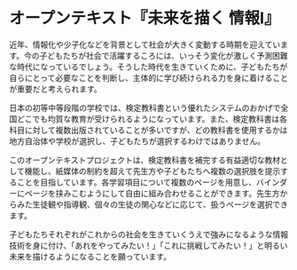 # オープンテキスト『未来を描く 情報Ⅰ』

近年、情報化や少子化などを背景として社会が大きく変動する時期を迎えています。今の子どもたちが社会で活躍するころには、いっそう変化が激しく予測困難な時代になっているでしょう。そうした時代を生きていくために、子どもたちが自らにとって必要なことを判断し、主体的に学び続けられる力を身に着けることが重要だと考えられます。

日本の初等中等段階の学校では、検定教科書という優れたシステムのおかげで全国どこでも均質な教育が受けられるようになっています。また、検定教科書は各科目に対して複数出版されていることが多いですが、どの教科書を使用するかは地方自治体や学校が選択し、子どもたちが選択するわけではありません。

このオープンテキストプロジェクトは、検定教科書を補完する有益適切な教材として機能し、紙媒体の制約を超えて先生方や子どもたちへ複数の選択肢を提示することを目指しています。各学習項目について複数のページを用意し、バインダーにページを挟みこむようにして自由に組み合わせることができます。先生方からみた生徒観や指導観、個々の生徒の関心などに応じて、扱うページを選択できます。

子どもたちそれぞれがこれからの社会を生きていくうえで強みになるような情報技術を身に付け、「あれをやってみたい！」「これに挑戦してみたい！」と明るい未来を描けるようになることを願っています。
